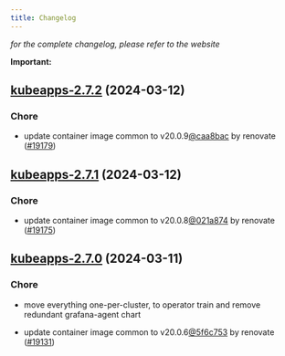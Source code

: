 ```yaml
---
title: Changelog
---
```



*for the complete changelog, please refer to the website*

**Important:**


## [kubeapps-2.7.2](https://github.com/truecharts/charts/compare/kubeapps-2.7.1...kubeapps-2.7.2) (2024-03-12)

### Chore



- update container image common to v20.0.9[@caa8bac](https://github.com/caa8bac) by renovate ([#19179](https://github.com/truecharts/charts/issues/19179))


## [kubeapps-2.7.1](https://github.com/truecharts/charts/compare/kubeapps-2.7.0...kubeapps-2.7.1) (2024-03-12)

### Chore



- update container image common to v20.0.8[@021a874](https://github.com/021a874) by renovate ([#19175](https://github.com/truecharts/charts/issues/19175))


## [kubeapps-2.7.0](https://github.com/truecharts/charts/compare/kubeapps-2.6.0...kubeapps-2.7.0) (2024-03-11)

### Chore



- move everything one-per-cluster, to operator train and remove redundant grafana-agent chart

- update container image common to v20.0.6[@5f6c753](https://github.com/5f6c753) by renovate ([#19131](https://github.com/truecharts/charts/issues/19131))